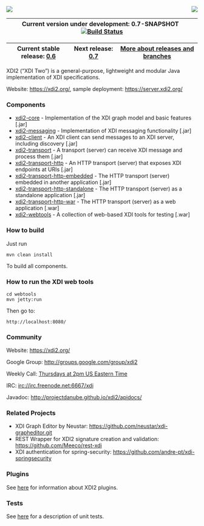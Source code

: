<a href="http://projectdanube.org/" target="_blank"><img src="http://projectdanube.github.com/xdi2/images/projectdanube_logo.png" align="right"></a>
<img src="http://projectdanube.github.com/xdi2/images/logo64.png"><br>
 
| Current version under development: 0.7-SNAPSHOT&nbsp;&nbsp;[![Build Status](https://secure.travis-ci.org/projectdanube/xdi2.png)](http://travis-ci.org/projectdanube/xdi2) |
| ---- |

| Current stable release: [0.6](https://github.com/projectdanube/xdi2/wiki/release-0.6) | Next release: [0.7](https://github.com/projectdanube/xdi2/wiki/release-0.7) | [More about releases and branches](https://github.com/projectdanube/xdi2/wiki/Releases-and-Branches) |
| ---- | ---- | ---- |

XDI2 (“XDI Two”) is a general-purpose, lightweight and modular Java implementation of XDI specifications.

Website: https://xdi2.org/, sample deployment: https://server.xdi2.org/

### Components

* [xdi2-core](https://github.com/projectdanube/xdi2/wiki/xdi2-core) - Implementation of the XDI graph model and basic features [.jar]
* [xdi2-messaging](https://github.com/projectdanube/xdi2/wiki/xdi2-messaging) - Implementation of XDI messaging functionality [.jar]
* [xdi2-client](https://github.com/projectdanube/xdi2/wiki/xdi2-client) - An XDI client can send messages to an XDI server, including discovery [.jar]
* [xdi2-transport](https://github.com/projectdanube/xdi2/wiki/xdi2-transport) - A transport (server) can receive XDI message and process them [.jar]
* [xdi2-transport-http](https://github.com/projectdanube/xdi2/wiki/xdi2-transport-http) - An HTTP transport (server) that exposes XDI endpoints at URIs [.jar]
* [xdi2-transport-http-embedded](https://github.com/projectdanube/xdi2/wiki/xdi2-transport-http-embedded) - The HTTP transport (server) embedded in another application [.jar]
* [xdi2-transport-http-standalone](https://github.com/projectdanube/xdi2/wiki/xdi2-transport-http-standalone) - The HTTP transport (server) as a standalone application [.jar]
* [xdi2-transport-http-war](https://github.com/projectdanube/xdi2/wiki/xdi2-transport-http-war) - The HTTP transport (server) as a web application [.war]
* [xdi2-webtools](https://github.com/projectdanube/xdi2/wiki/xdi2-webtools) - A collection of web-based XDI tools for testing [.war]

### How to build

Just run

    mvn clean install

To build all components.

### How to run the XDI web tools

    cd webtools
    mvn jetty:run

Then go to:

    http://localhost:8080/

### Community

Website: https://xdi2.org/

Google Group: http://groups.google.com/group/xdi2

Weekly Call: [Thursdays at 2pm US Eastern Time](https://github.com/projectdanube/xdi2/wiki/XDI2-Weekly-Call)

IRC: [irc://irc.freenode.net:6667/xdi](irc://irc.freenode.net:6667/xdi)

Javadoc: http://projectdanube.github.io/xdi2/apidocs/

### Related Projects

* XDI Graph Editor by Neustar: https://github.com/neustar/xdi-grapheditor.git
* REST Wrapper for XDI2 signature creation and validation: https://github.com/Meeco/rest-xdi
* XDI authentication for spring-security: https://github.com/andre-pt/xdi-springsecurity

### Plugins

See [here](https://github.com/projectdanube/xdi2/wiki/XDI2-plugins) for information about XDI2 plugins.

### Tests

See [here](https://github.com/projectdanube/xdi2/wiki/Testing) for a description of unit tests.
